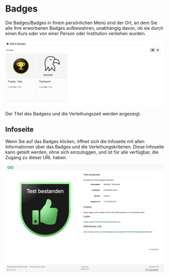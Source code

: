 # Badges

Die Badges/Badges in Ihrem persönlichen Menü sind der Ort, an dem Sie alle Ihre erworbenen Badges aufbewahren, unabhängig davon, ob sie durch einen Kurs oder von einer Person oder Institution verliehen wurden.

![Persönliches Werkzeug für Badges](assets/badges-personal-tool.de.jpg)

Der Titel des Badgess und die Verleihungszeit werden angezeigt.


## Infoseite

Wenn Sie auf das Badges klicken, öffnet sich die Infoseite mit allen Informationen über das Badges und die Verleihungskriterien. Diese Infoseite kann geteilt werden, ohne sich einzuloggen, und ist für alle verfügbar, die Zugang zu dieser URL haben.

![Badges Infoseite](asset/../assets/badge-infosite.de.jpg)